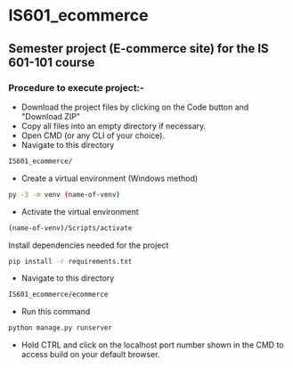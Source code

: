 # IS601_ecommerce
## Semester project (E-commerce site) for the IS 601-101 course

### Procedure to execute project:-

- Download the project files by clicking on the Code button and "Download ZIP"
- Copy all files into an empty directory if necessary.
- Open CMD (or any CLI of your choice).
- Navigate to this directory 
```bash
IS601_ecommerce/
```
- Create a virtual environment (Windows method)
```bash
py -3 -m venv (name-of-venv)
```
- Activate the virtual environment
```bash
(name-of-venv)/Scripts/activate
```
Install dependencies needed for the project
```bash
pip install -r requirements.txt
```
- Navigate to this directory 
```bash
IS601_ecommerce/ecommerce
```
- Run this command
```bash
python manage.py runserver
```
- Hold CTRL and click on the localhost port number shown in the CMD to access build on your default browser.

